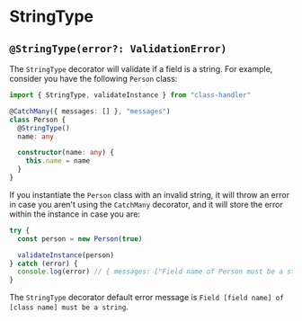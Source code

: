 # StringType

## `@StringType(error?: ValidationError)`

The `StringType` decorator will validate if a field is a string. For example, consider you have the following `Person` class:

```typescript
import { StringType, validateInstance } from "class-handler"

@CatchMany({ messages: [] }, "messages")
class Person {
  @StringType()
  name: any

  constructor(name: any) {
    this.name = name
  }
}
```

If you instantiate the `Person` class with an invalid string, it will throw an error in case you aren't using the `CatchMany` decorator, and it will store the error within the instance in case you are:

```typescript
try {
  const person = new Person(true)

  validateInstance(person)
} catch (error) {
  console.log(error) // { messages: ["Field name of Person must be a string"] }
}
```

The `StringType` decorator default error message is `Field [field name] of [class name] must be a string`.
